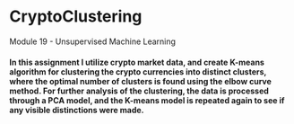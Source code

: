 # CryptoClustering
Module 19 - Unsupervised Machine Learning

#### In this assignment I utilize crypto market data, and create K-means algorithm for clustering the crypto currencies into distinct clusters, where the optimal number of clusters is found using the elbow curve method. For further analysis of the clustering, the data is processed through a PCA model, and the K-means model is repeated again to see if any visible distinctions were made.
